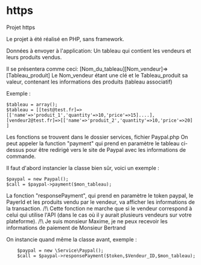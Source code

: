 # https
Projet https

Le projet à été réalisé en PHP, sans framework.

Données à envoyer à l'application:
Un tableau qui contient les vendeurs et leurs produits vendus.

Il se présentera comme ceci: 
[Nom_du_tableau][Nom_vendeur]=>[Tableau_produit]
Le Nom_vendeur étant une clé et le Tableau_produit sa valeur, contenant les informations des produits (tableau associatif)

Exemple :

    $tableau = array();
    $tableau = [[test@test.fr]=>[['name'=>'produit_1','quantity'=>10,'price'=>15]....],[vendeur2@test.fr]=>[['name'=>'produit_2','quantity'=>10,'price'=>20] ]

Les fonctions se trouvent dans le dossier services, fichier Paypal.php
On peut appeler la function "payment" qui prend en paramètre le tableau ci-dessus pour être redirigé vers le site de Paypal avec les informations de commande.

Il faut d'abord instancier la classe bien sûr, voici un exemple :

    $paypal = new Paypal();
    $call = $paypal->payment($mon_tableau);

La fonction "responsePayment", qui prend en paramètre le token paypal, le PayerId et les produits vendu par le vendeur, va afficher les informations de la transaction.
/!\ Cette fonction ne marche que si le vendeur correspond à celui qui utilise l'API (dans le cas où il y aurait plusieurs vendeurs sur votre plateforme).
/!\ Je suis monsieur Maxime, je ne peux recevoir les informations de paiement de Monsieur Bertrand 

On instancie quand même la classe avant, exemple :

    	$paypal = new \Service\Paypal();
    	$call = $paypal->responsePayment($token,$Vendeur_ID,$mon_tableau);
